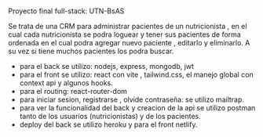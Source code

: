 # 

Proyecto final full-stack: UTN-BsAS

Se trata de una CRM para administrar pacientes de un nutricionista , en el cual cada nutricionista se podra loguear y 
tener sus pacientes de forma ordenada en el cual podra agregar nuevo paciente , editarlo y eliminarlo. A su vez si tiene muchos pacientes los podra buscar.

- para el back se utilizo: nodejs, express, mongodb, jwt 
- para el front se utilizo: react con vite , tailwind.css, el manejo global con context api y algunos hooks.
- para el routing: react-router-dom 
- para iniciar sesion, registrarse , olvide contraseña:  se utilizo mailtrap.
- para ver la funcionalidad del back y creacion de la api se utilizo postman tanto de los usuarios (nutricionistas) y de los pacientes.
- deploy del back se utilizo heroku y para el front netlify.

 
